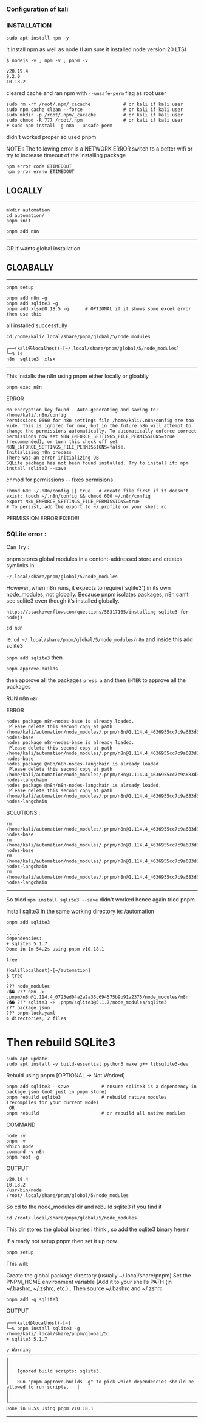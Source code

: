 ### Configuration of kali 

### INSTALLATION  

```
sudo apt install npm -y 
```
it install npm as well as node (I am sure it installed node version 20 LTS)

```
$ nodejs -v ; npm -v ; pnpm -v     

v20.19.4
9.2.0
10.18.2
```

cleared cache and ran npm with ```--unsafe-perm``` flag as root user 
```
sudo rm -rf /root/.npm/_cacache            # or kali if kali user
sudo npm cache clean --force               # or kali if kali user 
sudo mkdir -p /root/.npm/_cacache          # or kali if kali user
sudo chmod -R 777 /root/.npm               # or kali if kali user
# sudo npm install -g n8n --unsafe-perm
```
didn't worked proper so used pnpm

NOTE : The following error is a NETWORK ERROR switch to a better wifi or try to increase timeout of the installing package 
```
npm error code ETIMEDOUT
npm error errno ETIMEDOUT
```

## LOCALLY
----------------------------------------------------------------------------------------------------------------------------------------------------------------------------
```
mkdir automation
cd automation/
pnpm init
```

```
pnpm add n8n
```
----------------------------------------------------------------------------------------------------------------------------------------------------------------------------
  OR if wants global installation 

## GLOABALLY 

----------------------------------------------------------------------------------------------------------------------------------------------------------------------------
```
pnpm setup
```
```
pnpm add n8n -g
pnpm add sqlite3 -g
pnpm add xlsx@0.18.5 -g      # OPTIONAL if it shows some excel error then use this 
```
all installed successfully  

```
cd /home/kali/.local/share/pnpm/global/5/node_modules
```

```
┌──(kali㉿localhost)-[~/.local/share/pnpm/global/5/node_modules]
└─$ ls
n8n  sqlite3  xlsx
```
-----------------------------------------------------------------------------------------------------------------------------------------------------------------------------

This installs the n8n using pnpm either locally or gloablly 

```
pnpm exec n8n
```

ERROR

```
No encryption key found - Auto-generating and saving to: /home/kali/.n8n/config
Permissions 0660 for n8n settings file /home/kali/.n8n/config are too wide. This is ignored for now, but in the future n8n will attempt to change the permissions automatically. To automatically enforce correct permissions now set N8N_ENFORCE_SETTINGS_FILE_PERMISSIONS=true (recommended), or turn this check off set N8N_ENFORCE_SETTINGS_FILE_PERMISSIONS=false.
Initializing n8n process
There was an error initializing DB
SQLite package has not been found installed. Try to install it: npm install sqlite3 --save
```

chmod for permissions -- fixes permisions
```
chmod 600 ~/.n8n/config || true   # create file first if it doesn't exist: touch ~/.n8n/config && chmod 600 ~/.n8n/config
export N8N_ENFORCE_SETTINGS_FILE_PERMISSIONS=true
# To persist, add the export to ~/.profile or your shell rc
```
PERMISSION ERROR FIXED!!!

### SQLite error :
Can Try :

pnpm stores global modules in a content-addressed store and creates symlinks in:
```
~/.local/share/pnpm/global/5/node_modules
```
However, when n8n runs, it expects to require('sqlite3') in its own node_modules, not globally.
Because pnpm isolates packages, n8n can’t see sqlite3 even though it’s installed globally.


```
https://stackoverflow.com/questions/58317165/installing-sqlite3-for-nodejs
```

```
cd n8n 
```

ie: ```cd ~/.local/share/pnpm/global/5/node_modules/n8n```
and inside this add sqlite3

```pnpm add sqlite3```
then 
```
pnpm approve-builds
```
then approve all the packages ```press a``` and then ```ENTER``` to approve all the packages

RUN n8n
```n8n```

ERROR
```
nodes package n8n-nodes-base is already loaded.
 Please delete this second copy at path /home/kali/automation/node_modules/.pnpm/n8n@1.114.4_4636955cc7c9a683d35ce5b4c22bfc3e/node_modules/n8n/node_modules/n8n-nodes-base
nodes package n8n-nodes-base is already loaded.
 Please delete this second copy at path /home/kali/automation/node_modules/.pnpm/n8n@1.114.4_4636955cc7c9a683d35ce5b4c22bfc3e/node_modules/n8n/node_modules/n8n-nodes-base
nodes package @n8n/n8n-nodes-langchain is already loaded.
 Please delete this second copy at path /home/kali/automation/node_modules/.pnpm/n8n@1.114.4_4636955cc7c9a683d35ce5b4c22bfc3e/node_modules/n8n/node_modules/@n8n/n8n-nodes-langchain
nodes package @n8n/n8n-nodes-langchain is already loaded.
 Please delete this second copy at path /home/kali/automation/node_modules/.pnpm/n8n@1.114.4_4636955cc7c9a683d35ce5b4c22bfc3e/node_modules/n8n/node_modules/@n8n/n8n-nodes-langchain

```
SOLUTIONS :
```
rm /home/kali/automation/node_modules/.pnpm/n8n@1.114.4_4636955cc7c9a683d35ce5b4c22bfc3e/node_modules/n8n/node_modules/n8n-nodes-base
rm /home/kali/automation/node_modules/.pnpm/n8n@1.114.4_4636955cc7c9a683d35ce5b4c22bfc3e/node_modules/n8n/node_modules/n8n-nodes-base
rm /home/kali/automation/node_modules/.pnpm/n8n@1.114.4_4636955cc7c9a683d35ce5b4c22bfc3e/node_modules/n8n/node_modules/@n8n/n8n-nodes-langchain
rm /home/kali/automation/node_modules/.pnpm/n8n@1.114.4_4636955cc7c9a683d35ce5b4c22bfc3e/node_modules/n8n/node_modules/@n8n/n8n-nodes-langchain
```






------------------------------------------------------------------------------------------------------------------------------------------------------------------------------

So tried ```npm install sqlite3 --save``` didn't worked hence again tried pnpm 

Install sqlite3 in the same working directory ie: /automation 
```
pnpm add sqlite3
```

```
.....
dependencies:
+ sqlite3 5.1.7
Done in 1m 54.2s using pnpm v10.18.1
```
```
tree
```
```
(kali?localhost)-[~/automation]
$ tree
.
??? node_modules
?�� ??? n8n -> .pnpm/n8n@1.114.4_0725ed04a2a2a35c694575b9b91a2375/node_modules/n8n
?�� ??? sqlite3 -> .pnpm/sqlite3@5.1.7/node_modules/sqlite3
??? package.json
??? pnpm-lock.yaml
4 directories, 2 files
```

# Then rebuild SQLite3
```
sudo apt update
sudo apt install -y build-essential python3 make g++ libsqlite3-dev
```

Rebuid using pnpm [OPTIONAL -> Not Worked]
```
pnpm add sqlite3 --save            # ensure sqlite3 is a dependency in package.json (not just in pnpm store)
pnpm rebuild sqlite3               # rebuild native modules (recompiles for your current Node)
 OR 
pnpm rebuild                       # or rebuild all native modules
```
COMMAND
```
node -v
pnpm -v
which node
command -v n8n
pnpm root -g
```
OUTPUT
```
v20.19.4
10.18.2
/usr/bin/node
/root/.local/share/pnpm/global/5/node_modules
```
So cd to the node_modules dir and rebuild sqlite3 if you find it
```
cd /root/.local/share/pnpm/global/5/node_modules
```
This dir stores the global binaries i think , so add the sqlite3 binary herein 

If already not setup pnpm then set it up now
```
pnpm setup
```
This will:

Create the global package directory (usually ~/.local/share/pnpm)
Set the PNPM_HOME environment variable (Add it to your shell’s PATH (in ~/.bashrc, ~/.zshrc, etc.) . Then source ~/.bashrc and ~/.zshrc

```
pnpm add -g sqlite3
```

OUTPUT
```
┌──(kali㉿localhost)-[~]
└─$ pnpm install sqlite3 -g
/home/kali/.local/share/pnpm/global/5:
+ sqlite3 5.1.7

╭ Warning ──────────────────────────────────────────────────────────────────────────────────────╮
│                                                                                               │
│   Ignored build scripts: sqlite3.                                                             │
│   Run "pnpm approve-builds -g" to pick which dependencies should be allowed to run scripts.   │
│                                                                                               │
╰───────────────────────────────────────────────────────────────────────────────────────────────╯
Done in 8.5s using pnpm v10.18.1
```


------------------------------------------------------------------------------------------------------------------------------------------------------------------------------


